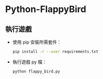 # Python-FlappyBird

## 執行遊戲
* 使用 pip 安裝所需套件：
    ```bash
    pip install -r --user requirements.txt
    ```
* 執行遊戲 py 檔：
    ```bash
    python flappy_bird.py
    ```
